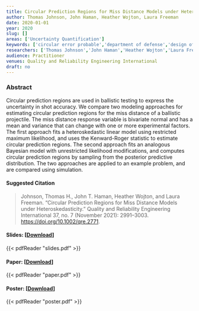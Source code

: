 ```yaml
---
title: Circular Prediction Regions for Miss Distance Models under Heteroskedasticity
author: Thomas Johnson, John Haman, Heather Wojton, Laura Freeman
date: 2020-01-01
year: 2020
slug: []
areas: ['Uncertainty Quantification']
keywords: ['circular error probable','department of defense','design of experiments','statistical modeling']
researchers: ['Thomas Johnson','John Haman','Heather Wojton','Laura Freeman']
audience: Practitioner
venues: Quality and Reliability Engineering International
draft: no
---
```




### Abstract
Circular prediction regions are used in ballistic testing to express the uncertainty in shot accuracy. We compare two modeling approaches for estimating circular prediction regions for the miss distance of a ballistic projectile. The miss distance response variable is bivariate normal and has a mean and variance that can change with one or more experimental factors. The first approach fits a heteroskedastic linear model using restricted maximum likelihood, and uses the Kenward-Roger statistic to estimate circular prediction regions. The second approach fits an analogous Bayesian model with unrestricted likelihood modifications, and computes circular prediction regions by sampling from the posterior predictive distribution. The two approaches are applied to an example problem, and are compared using simulation.

#### Suggested Citation
> Johnson, Thomas H., John T. Haman, Heather Wojton, and Laura Freeman. “Circular Prediction Regions for Miss Distance Models under Heteroskedasticity.” Quality and Reliability Engineering International 37, no. 7 (November 2021): 2991–3003. https://doi.org/10.1002/qre.2771.

#### Slides: [[Download](slides.pdf)]
{{< pdfReader "slides.pdf" >}}

#### Paper: [[Download](paper.pdf)]
{{< pdfReader "paper.pdf" >}}

#### Poster: [[Download](poster.pdf)]
{{< pdfReader "poster.pdf" >}}
